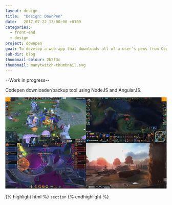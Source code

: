 ```yaml
---
layout: design
title:  "Design: DownPen"
date:   2017-07-22 13:00:00 +0100
categories:
  - front-end
  - design
project: downpen
goal: To develop a web app that downloads all of a user's pens from CodePen.
sub-dir: blog
thumbnail-colour: 2b2f3c
thumbnail: manytwitch-thumbnail.svg
---
```


--Work in progress--

Codepen downloader/backup tool using NodeJS and AngularJS.

![Manytwitch grid layout with four Twitch streams](/img/manytwitch/manyTwitch3.png)

{% highlight html %}
  <code>section</code>
{% endhighlight %}
